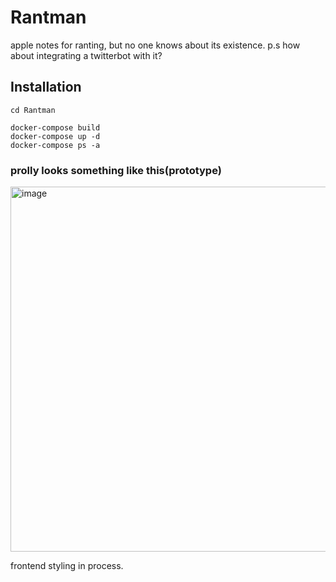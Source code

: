 # Rantman
apple notes for ranting, but no one knows about its existence.
p.s how about integrating a twitterbot with it?

## Installation

```
cd Rantman

docker-compose build
docker-compose up -d
docker-compose ps -a
```
### prolly looks something like this(prototype)

<img width="584" alt="image" src="https://user-images.githubusercontent.com/90976669/198881695-ba54b213-efef-4f6d-9fb5-2d92d572528e.png">

frontend styling in process.
